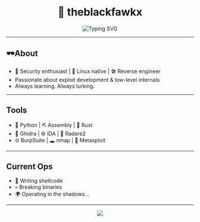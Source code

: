 <h1 align="center">
  🦅 theblackfawkx
</h1>

<p align="center">
  <img src="https://readme-typing-svg.demolab.com?font=Fira+Code&size=22&duration=2500&pause=1000&color=00FF00&center=true&vCenter=true&multiline=true&width=435&lines=Hacker.+Coder.+Ghost+in+the+Wires." alt="Typing SVG" />
</p>

---

## 🕶About

- 👾 Security enthusiast | 🐧 Linux native | 🛠️ Reverse engineer  
- Passionate about exploit development & low-level internals  
- Always learning. Always lurking.  

---

## Tools

- 🐍 Python | ⛏️ Assembly | 🦀 Rust  
- 🧬 Ghidra | ⚙️ IDA | 🐞 Radare2  
- 🌐 BurpSuite | 🕳️ nmap | 🔐 Metasploit

---

## Current Ops

- 🧱 Writing shellcode  
- 💀 Breaking binaries  
- 🌍 Operating in the shadows...

---

<p align="center">
  <img src="https://github-readme-stats.vercel.app/api?username=theblackfawkx&show_icons=true&theme=tokyonight&hide_border=true" />
</p>
